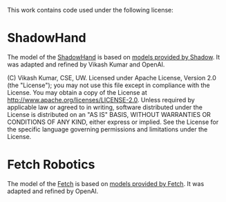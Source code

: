 This work contains code used under the following license:

# ShadowHand
The model of the [ShadowHand](https://www.shadowrobot.com/products/dexterous-hand/) is based on [models
provided by Shadow](https://github.com/shadow-robot/sr_common/tree/kinetic-devel/sr_description/hand/model).
It was adapted and refined by Vikash Kumar and OpenAI.

(C) Vikash Kumar, CSE, UW. Licensed under Apache License, Version 2.0 (the "License"); you may not use this file except in compliance with the License. You may obtain a copy of the License at http://www.apache.org/licenses/LICENSE-2.0. Unless required by applicable law or agreed to in writing, software distributed under the License is distributed on an "AS IS" BASIS, WITHOUT WARRANTIES OR CONDITIONS OF ANY KIND, either express or implied. See the License for the specific language governing permissions and limitations under the License.

# Fetch Robotics
The model of the [Fetch](http://fetchrobotics.com/platforms-research-development/) is based on [models provided by Fetch](https://github.com/fetchrobotics/fetch_ros/tree/indigo-devel/fetch_description).
It was adapted and refined by OpenAI.

